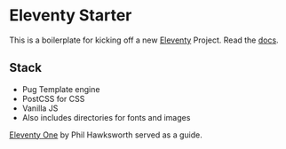 # Eleventy Starter

This is a boilerplate for kicking off a new [Eleventy](https://www.11ty.io/) Project. Read the [docs](https://www.11ty.io/docs/). 

## Stack

- Pug Template engine
- PostCSS for CSS
- Vanilla JS
- Also includes directories for fonts and images

[Eleventy One](https://github.com/philhawksworth/eleventyone) by Phil Hawksworth served as a guide.

